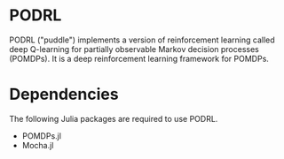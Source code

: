 # PODRL

PODRL ("puddle") implements a version of reinforcement learning called deep Q-learning for partially observable Markov decision processes (POMDPs). It is a deep reinforcement learning framework for POMDPs. 

# Dependencies

The following Julia packages are required to use PODRL.
* POMDPs.jl
* Mocha.jl